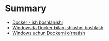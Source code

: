 # Summary

* [Docker - ish boshlanishi](README.md)
* [Windowsda Docker bilan ishlashni boshlash](chapter1.md)
* [Windows uchun Dockerni o'rnatish](chapter2.md)

